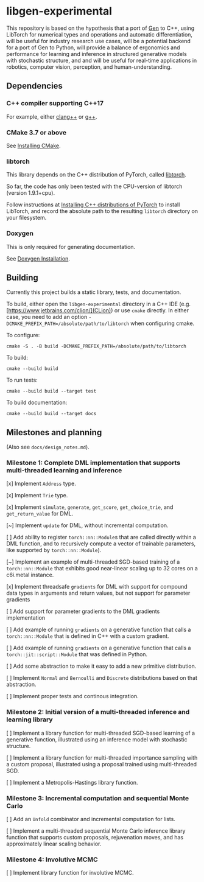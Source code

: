 # libgen-experimental

This repository is based on the hypothesis that a port of [Gen](gen.dev) to C++, using LibTorch for numerical types and operations and automatic differentiation, will be useful for industry research use cases, will be a potential backend for a port of Gen to Python, will provide a balance of ergonomics and performance for learning and inference in structured generative models with stochastic structure, and and will be useful for real-time applications in robotics, computer vision, perception, and human-understanding.

## Dependencies

### C++ compiler supporting C++17

For example, either [clang++](https://clang.llvm.org/get_started.html) or [g++](https://gcc.gnu.org/).

### CMake 3.7 or above

See [Installing CMake](https://cmake.org/install/).

### libtorch

This library depends on the C++ distribution of PyTorch, called [libtorch](https://pytorch.org/cppdocs/).

So far, the code has only been tested with the CPU-version of libtorch (version 1.9.1+cpu).

Follow instructions at [Installing C++ distributions of PyTorch](https://pytorch.org/cppdocs/installing.html) to install LibTorch, and record the absolute path to the resulting `libtorch` directory on your filesystem.

### Doxygen

This is only required for generating documentation.

See [Doxygen Installation](https://www.doxygen.nl/manual/install.html).

## Building 

Currently this project builds a static library, tests, and documentation.

To build, either open the `libgen-experimental` directory in a C++ IDE (e.g. [https://www.jetbrains.com/clion/](CLion)) or use `cmake` directly.
In either case, you need to add an option `-DCMAKE_PREFIX_PATH=/absolute/path/to/libtorch` when configuring cmake.

To configure:
```shell
cmake -S . -B build -DCMAKE_PREFIX_PATH=/absolute/path/to/libtorch
```

To build:
```shell
cmake --build build
```

To run tests:
```shell
cmake --build build --target test
```

To build documentation:
```shell
cmake --build build --target docs
```

## Milestones and planning

(Also see `docs/design_notes.md`).

### Milestone 1: Complete DML implementation that supports multi-threaded learning and inference

[x] Implement `Address` type.

[x] Implement `Trie` type.

[x] Implement `simulate`, `generate`, `get_score`, `get_choice_trie`, and `get_return_value` for DML.

[~] Implement `update` for DML, without incremental computation.

[ ] Add ability to register `torch::nn::Module`s that are called directly within a DML function, and to recursively compute a vector of trainable parameters, like supported by `torch::nn::Module`).

[~] Implement an example of multi-threaded SGD-based training of a `torch::nn::Module` that exhibits good near-linear scaling up to 32 cores on a c6i.metal instance.

[x] Implement threadsafe `gradients` for DML with support for compound data
types in arguments and return values, but not support for parameter gradients

[ ] Add support for parameter gradients to the DML gradients implementation

[ ] Add example of running `gradients` on a generative function that calls a `torch::nn::Module` that is defined in C++ with a custom gradient.

[ ] Add  example of running `gradients` on a generative function that calls a `torch::jit::script::Module` that was defined in Python.

[ ] Add some abstraction to make it easy to add a new primitive distribution.

[ ] Implement `Normal` and `Bernoulli` and `Discrete` distributions based on that abstraction.

[ ] Implement proper tests and continous integration.

### Milestone 2: Initial version of a multi-threaded inference and learning library

[ ] Implement a library function for multi-threaded SGD-based learning of a generative function, illustrated using an inference model with stochastic structure.

[ ] Implement a library function for multi-threaded importance sampling with a custom proposal, illustrated using a proposal trained using multi-threaded SGD.

[ ] Implement a Metropolis-Hastings library function.

### Milestone 3: Incremental computation and sequential Monte Carlo

[ ] Add an `Unfold` combinator and incremental computation for lists.

[ ] Implement a multi-threaded sequential Monte Carlo inference library function that supports custom proposals, rejuvenation moves, and has approximately linear scaling behavior.

### Milestone 4: Involutive MCMC

[ ] Implement library function for involutive MCMC.
